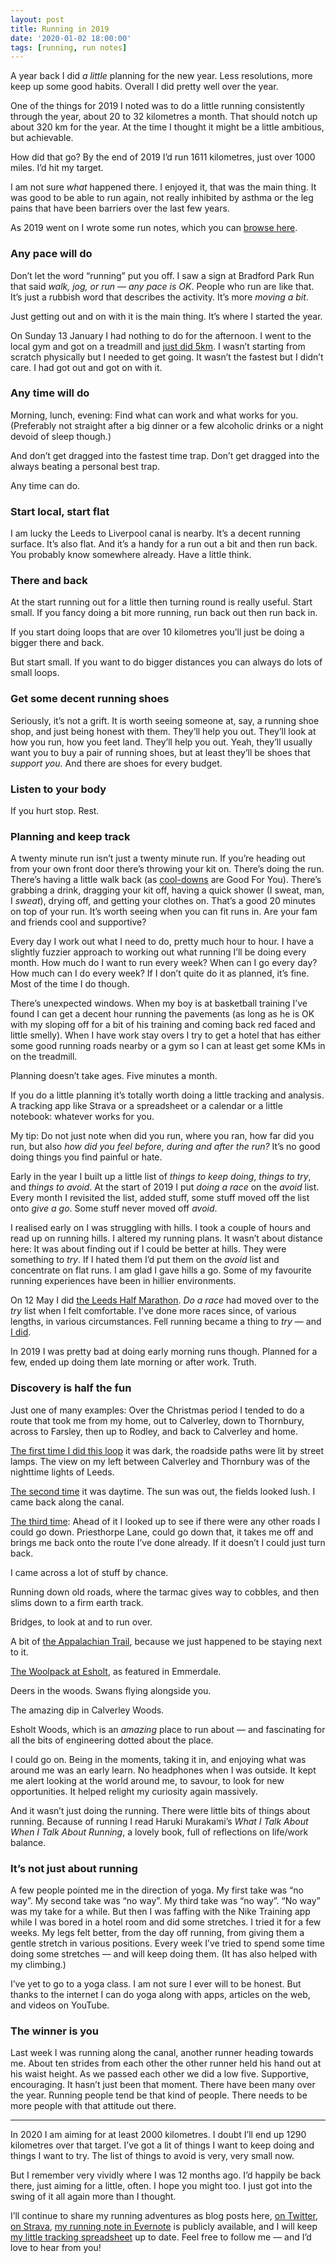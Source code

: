 ```yaml
---
layout: post
title: Running in 2019
date: '2020-01-02 18:00:00'
tags: [running, run notes]
---
```

A year back I did _a little_ planning for the new year. Less resolutions, more keep up some good habits. Overall I did pretty well over the year.

One of the things for 2019 I noted was to do a little running consistently through the year, about 20 to 32 kilometres a month. That should notch up about 320 km for the year. At the time I thought it might be a little ambitious, but achievable.

How did that go? By the end of 2019 I’d run 1611 kilometres, just over 1000 miles. I’d hit my target.

I am not sure _what_ happened there. I enjoyed it, that was the main thing. It was good to be able to run again, not really inhibited by asthma or the leg pains that have been barriers over the last few years.

As 2019 went on I wrote some run notes, which you can [browse here](/tags/#run%20notes).

### Any pace will do

Don’t let the word “running” put you off. I saw a sign at Bradford Park Run that said _walk, jog, or run — any pace is OK_. People who run are like that. It’s just a rubbish word that describes the activity. It’s more _moving a bit_.

Just getting out and on with it is the main thing. It’s where I started the year.

On Sunday 13 January I had nothing to do for the afternoon. I went to the local gym and got on a treadmill and [just did 5km](https://www.strava.com/activities/2301130154). I wasn’t starting from scratch physically but I needed to get going. It wasn’t the fastest but I didn’t care. I had got out and got on with it.

### Any time will do

Morning, lunch, evening: Find what can work and what works for you. (Preferably not straight after a big dinner or a few alcoholic drinks or a night devoid of sleep though.)

And don’t get dragged into the fastest time trap. Don’t get dragged into the always beating a personal best trap.

Any time can do.

### Start local, start flat

I am lucky the Leeds to Liverpool canal is nearby. It’s a decent running surface. It’s also flat. And it’s a handy for a run out a bit and then run back. You probably know somewhere already. Have a little think.

### There and back

At the start running out for a little then turning round is really useful. Start small. If you fancy doing a bit more running, run back out then run back in.

If you start doing loops that are over 10 kilometres you’ll just be doing a bigger there and back.

But start small. If you want to do bigger distances you can always do lots of small loops.

### Get some decent running shoes

Seriously, it’s not a grift. It is worth seeing someone at, say, a running shoe shop, and just being honest with them. They’ll help you out. They’ll look at how you run, how you feet land. They’ll help you out. Yeah, they’ll usually want you to buy a pair of running shoes, but at least they’ll be shoes that _support you_. And there are shoes for every budget.

### Listen to your body

If you hurt stop. Rest.

### Planning and keep track

A twenty minute run isn’t just a twenty minute run. If you’re heading out from your own front door there’s throwing your kit on. There’s doing the run. There’s having a little walk back (as [cool-downs](https://www.runnersworld.com/training/a20787959/how-to-cool-down-after-running-and-racing/) are Good For You). There’s grabbing a drink, dragging your kit off, having a quick shower (I sweat, man, I _sweat_), drying off, and getting your clothes on. That’s a good 20 minutes on top of your run. It’s worth seeing when you can fit runs in. Are your fam and friends cool and supportive?

Every day I work out what I need to do, pretty much hour to hour. I have a slightly fuzzier approach to working out what running I’ll be doing every month. How much do I want to run every week? When can I go every day? How much can I do every week? If I don’t quite do it as planned, it’s fine. Most of the time I do though.

There’s unexpected windows. When my boy is at basketball training I’ve found I can get a decent hour running the pavements (as long as he is OK with my sloping off for a bit of his training and coming back red faced and little smelly). When I have work stay overs I try to get a hotel that has either some good running roads nearby or a gym so I can at least get some KMs in on the treadmill.

Planning doesn’t take ages. Five minutes a month.

If you do a little planning it’s totally worth doing a little tracking and analysis. A tracking app like Strava or a spreadsheet or a calendar or a little notebook: whatever works for you.

My tip: Do not just note when did you run, where you ran, how far did you run, but also _how did you feel before, during and after the run?_ It’s no good doing things you find painful or hate.

Early in the year I built up a little list of _things to keep doing_, _things to try_, and _things to avoid_. At the start of 2019 I put _doing a race_ on the _avoid_ list. Every month I revisited the list, added stuff, some stuff moved off the list onto _give a go_. Some stuff never moved off _avoid_.

I realised early on I was struggling with hills. I took a couple of hours and read up on running hills. I altered my running plans. It wasn’t about distance here: It was about finding out if I could be better at hills. They were something to _try_. If I hated them I’d put them on the _avoid_ list and concentrate on flat runs. I am glad I gave hills a go. Some of my favourite running experiences have been in hillier environments.

On 12 May I did [the Leeds Half Marathon](https://www.strava.com/activities/2361323900/overview). _Do a race_ had moved over to the _try_ list when I felt comfortable. I’ve done more races since, of various lengths, in various circumstances. Fell running became a thing to _try_ — and [I did](https://www.strava.com/activities/2472803443).

In 2019 I was pretty bad at doing early morning runs though. Planned for a few, ended up doing them late morning or after work. Truth.

### Discovery is half the fun

Just one of many examples: Over the Christmas period I tended to do a route that took me from my home, out to Calverley, down to Thornbury, across to Farsley, then up to Rodley, and back to Calverley and home.

[The first time I did this loop](https://www.strava.com/activities/2947409601/overview) it was dark, the roadside paths were lit by street lamps. The view on my left between Calverley and Thornbury was of the nighttime lights of Leeds.

[The second time](https://www.strava.com/activities/2961786289/overview) it was daytime. The sun was out, the fields looked lush. I came back along the canal.

[The third time](https://www.strava.com/activities/2967347319/overview): Ahead of it I looked up to see if there were any other roads I could go down. Priesthorpe Lane, could go down that, it takes me off and brings me back onto the route I’ve done already. If it doesn’t I could just turn back.

I came across a lot of stuff by chance.

Running down old roads, where the tarmac gives way to cobbles, and then slims down to a firm earth track.

Bridges, to look at and to run over.

A bit of [the Appalachian Trail](https://en.wikipedia.org/wiki/Appalachian_Trail), because we just happened to be staying next to it.

[The Woolpack at Esholt](https://en.wikipedia.org/wiki/The_Woolpack), as featured in Emmerdale.

Deers in the woods. Swans flying alongside you.

The amazing dip in Calverley Woods.

Esholt Woods, which is an _amazing_ place to run about — and fascinating for all the bits of engineering dotted about the place.

I could go on. Being in the moments, taking it in, and enjoying what was around me was an early learn. No headphones when I was outside. It kept me alert looking at the world around me, to savour, to look for new opportunities. It helped relight my curiosity again massively.

And it wasn’t just doing the running. There were little bits of things about running. Because of running I read Haruki Murakami’s _What I Talk About When I Talk About Running_, a lovely book, full of reflections on life/work balance.

### It’s not just about running

A few people pointed me in the direction of yoga. My first take was “no way”. My second take was “no way”. My third take was “no way”. “No way” was my take for a while. But then I was faffing with the Nike Training app while I was bored in a hotel room and did some stretches. I tried it for a few weeks. My legs felt better, from the day off running, from giving them a gentle stretch in various positions. Every week I’ve tried to spend some time doing some stretches — and will keep doing them. (It has also helped with my climbing.)

I’ve yet to go to a yoga class. I am not sure I ever will to be honest. But thanks to the internet I can do yoga along with apps, articles on the web, and videos on YouTube.

### The winner is you

Last week I was running along the canal, another runner heading towards me. About ten strides from each other the other runner held his hand out at his waist height. As we passed each other we did a low five. Supportive, encouraging. It hasn’t just been that moment. There have been many over the year. Running people tend be that kind of people. There needs to be more people with that attitude out there.

---

In 2020 I am aiming for at least 2000 kilometres. I doubt I’ll end up 1290 kilometres over that target. I’ve got a lit of things I want to keep doing and things I want to try. The list of things to avoid is very, very small now.

But I remember very vividly where I was 12 months ago. I’d happily be back there, just aiming for a little, often. I hope you might too. I just got into the swing of it all again more than I thought.

I’ll continue to share my running adventures as blog posts here, [on Twitter](https://twitter.com/ermlikeyeah), [on Strava](https://www.strava.com/athletes/41247532), [my running note in Evernote](https://www.evernote.com/l/ACgqrIMV4wFNBrZzFrWuq53eD0olrjSKbJM) is publicly available, and I will keep [my little tracking spreadsheet](https://www.icloud.com/numbers/0cWhQqgPDF2FKXSnUdB79lWVw#2019_running) up to date. Feel free to follow me — and I’d love to hear from you!
